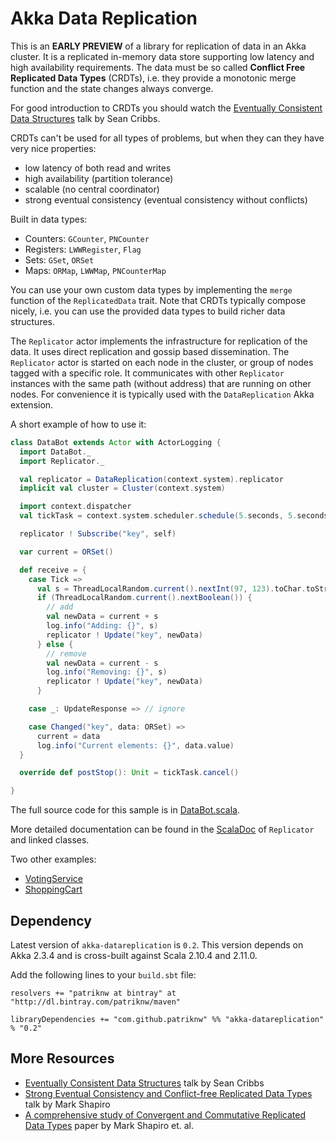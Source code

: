 Akka Data Replication
=====================

This is an **EARLY PREVIEW** of a library for replication of data in an Akka cluster.
It is a replicated in-memory data store supporting low latency and high availability
requirements. The data must be so called **Conflict Free Replicated Data Types** (CRDTs), 
i.e. they provide a monotonic merge function and the state changes always converge.

For good introduction to CRDTs you should watch the 
[Eventually Consistent Data Structures](http://www.google.com/url?q=http%3A%2F%2Fvimeo.com%2F43903960&sa=D&sntz=1&usg=AFQjCNF0yKi4WGCi3bhhdtLvBc33uVia6w)
talk by Sean Cribbs.

CRDTs can't be used for all types of problems, but when they can they have very nice properties:

- low latency of both read and writes
- high availability (partition tolerance)
- scalable (no central coordinator)
- strong eventual consistency (eventual consistency without conflicts)

Built in data types:

- Counters: `GCounter`, `PNCounter`
- Registers: `LWWRegister`, `Flag`
- Sets: `GSet`, `ORSet`
- Maps: `ORMap`, `LWWMap`, `PNCounterMap`

You can use your own custom data types by implementing the `merge` function of the `ReplicatedData`
trait. Note that CRDTs typically compose nicely, i.e. you can use the provided data types to build richer
data structures.

The `Replicator` actor implements the infrastructure for replication of the data. It uses
direct replication and gossip based dissemination. The `Replicator` actor is started on each node
in the cluster, or group of nodes tagged with a specific role. It communicates with other 
`Replicator` instances with the same path (without address) that are running on other nodes. 
For convenience it is typically used with the `DataReplication` Akka extension.

A short example of how to use it:

``` scala
class DataBot extends Actor with ActorLogging {
  import DataBot._
  import Replicator._

  val replicator = DataReplication(context.system).replicator
  implicit val cluster = Cluster(context.system)

  import context.dispatcher
  val tickTask = context.system.scheduler.schedule(5.seconds, 5.seconds, self, Tick)

  replicator ! Subscribe("key", self)

  var current = ORSet()

  def receive = {
    case Tick =>
      val s = ThreadLocalRandom.current().nextInt(97, 123).toChar.toString
      if (ThreadLocalRandom.current().nextBoolean()) {
        // add
        val newData = current + s
        log.info("Adding: {}", s)
        replicator ! Update("key", newData)
      } else {
        // remove
        val newData = current - s
        log.info("Removing: {}", s)
        replicator ! Update("key", newData)
      }

    case _: UpdateResponse => // ignore  

    case Changed("key", data: ORSet) =>
      current = data
      log.info("Current elements: {}", data.value)
  }

  override def postStop(): Unit = tickTask.cancel()

}
```
    
The full source code for this sample is in 
[DataBot.scala](https://github.com/patriknw/akka-datareplication/blob/v0.2/src/test/scala/akka/contrib/datareplication/sample/DataBot.scala).   

More detailed documentation can be found in the
[ScalaDoc](http://dl.bintray.com/patriknw/maven/com/github/patriknw/akka-datareplication_2.10/0.2/#akka-datareplication_2.10-0.2-javadoc.jar)
of `Replicator` and linked classes.

Two other examples:

- [VotingService](https://github.com/patriknw/akka-datareplication/blob/v0.2/src/multi-jvm/scala/akka/contrib/datareplication/VotingContestSpec.scala#L30)
- [ShoppingCart](https://github.com/patriknw/akka-datareplication/blob/v0.2/src/multi-jvm/scala/akka/contrib/datareplication/ReplicatedShoppingCartSpec.scala#L31)

Dependency
----------

Latest version of `akka-datareplication` is `0.2`. This version depends on Akka 2.3.4 and is
cross-built against Scala 2.10.4 and 2.11.0.

Add the following lines to your `build.sbt` file:

    resolvers += "patriknw at bintray" at "http://dl.bintray.com/patriknw/maven"

    libraryDependencies += "com.github.patriknw" %% "akka-datareplication" % "0.2"

More Resources
--------------

* [Eventually Consistent Data Structures](http://www.google.com/url?q=http%3A%2F%2Fvimeo.com%2F43903960&sa=D&sntz=1&usg=AFQjCNF0yKi4WGCi3bhhdtLvBc33uVia6w)
  talk by Sean Cribbs
* [Strong Eventual Consistency and Conflict-free Replicated Data Types](http://www.google.com/url?q=http%3A%2F%2Fresearch.microsoft.com%2Fapps%2Fvideo%2Fdl.aspx%3Fid%3D153540&sa=D&sntz=1&usg=AFQjCNFiwLpLjF-AQXPUm1Nmoy8hNIfrSQ)
  talk by Mark Shapiro
* [A comprehensive study of Convergent and Commutative Replicated Data Types](http://www.google.com/url?q=http%3A%2F%2Fhal.upmc.fr%2Fdocs%2F00%2F55%2F55%2F88%2FPDF%2Ftechreport.pdf&sa=D&sntz=1&usg=AFQjCNEGvFJ9I5m7yKpcAs8hcMP9Y5vy6A)
  paper by Mark Shapiro et. al. 

